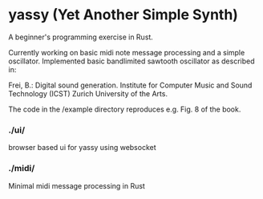# yassy (Yet Another Simple Synth)

A beginner's programming exercise in Rust.

Currently working on basic midi note message processing and a simple oscillator.
Implemented basic bandlimited sawtooth oscillator as described in:

Frei, B.: Digital sound generation. Institute for Computer Music and Sound Technology (ICST) Zurich University of the Arts.

The code in the /example directory reproduces e.g. Fig. 8 of the book.

### ./ui/
browser based ui for yassy using websocket

### ./midi/
Minimal midi message processing in Rust


